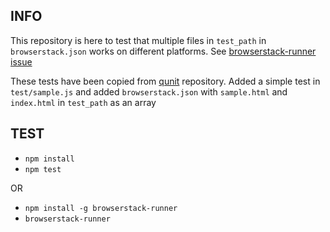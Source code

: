 ## INFO

This repository is here to test that multiple files in `test_path` in `browserstack.json` works on different platforms. See [browserstack-runner issue](https://github.com/browserstack/browserstack-runner/issues/158)

These tests have been copied from [qunit](https://github.com/qunitjs/qunit) repository.
Added a simple test in `test/sample.js` and added `browserstack.json` with `sample.html` and `index.html` in `test_path` as an array

## TEST

- `npm install`
- `npm test`

OR

- `npm install -g browserstack-runner`
- `browserstack-runner`
